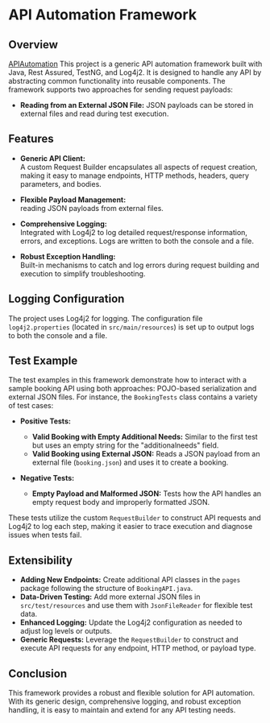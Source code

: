 # API Automation Framework

## Overview
[APIAutomation](https://github.com/MuhamedTharwat/APIAutomation)
This project is a generic API automation framework built with Java, Rest Assured, TestNG, and Log4j2. It is designed to handle any API by abstracting common functionality into reusable components. The framework supports two approaches for sending request payloads:
- **Reading from an External JSON File:** JSON payloads can be stored in external files and read during test execution.

## Features

- **Generic API Client:**  
  A custom Request Builder encapsulates all aspects of request creation, making it easy to manage endpoints, HTTP methods, headers, query parameters, and bodies.

- **Flexible Payload Management:**  
reading JSON payloads from external files.

- **Comprehensive Logging:**  
  Integrated with Log4j2 to log detailed request/response information, errors, and exceptions. Logs are written to both the console and a file.

- **Robust Exception Handling:**  
  Built-in mechanisms to catch and log errors during request building and execution to simplify troubleshooting.





## Logging Configuration
The project uses Log4j2 for logging. The configuration file `log4j2.properties` (located in `src/main/resources`) is set up to output logs to both the console and a file.

## Test Example
The test examples in this framework demonstrate how to interact with a sample booking API using both approaches: POJO-based serialization and external JSON files. For instance, the `BookingTests` class contains a variety of test cases:

- **Positive Tests:**
  - **Valid Booking with Empty Additional Needs:** Similar to the first test but uses an empty string for the "additionalneeds" field.
  - **Valid Booking using External JSON:** Reads a JSON payload from an external file (`booking.json`) and uses it to create a booking.

- **Negative Tests:**
  - **Empty Payload and Malformed JSON:** Tests how the API handles an empty request body and improperly formatted JSON.

These tests utilize the custom `RequestBuilder` to construct API requests and Log4j2 to log each step, making it easier to trace execution and diagnose issues when tests fail.

## Extensibility
- **Adding New Endpoints:** Create additional API classes in the `pages` package following the structure of `BookingAPI.java`.
- **Data-Driven Testing:** Add more external JSON files in `src/test/resources` and use them with `JsonFileReader` for flexible test data.
- **Enhanced Logging:** Update the Log4j2 configuration as needed to adjust log levels or outputs.
- **Generic Requests:** Leverage the `RequestBuilder` to construct and execute API requests for any endpoint, HTTP method, or payload type.

## Conclusion
This framework provides a robust and flexible solution for API automation. With its generic design, comprehensive logging, and robust exception handling, it is easy to maintain and extend for any API testing needs.
